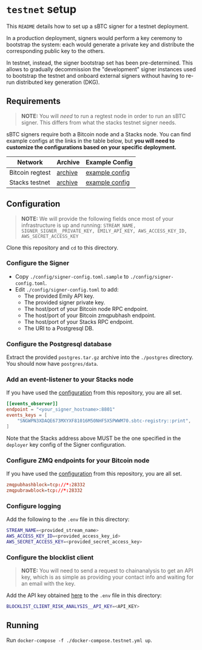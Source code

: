 # `testnet` setup

This `README` details how to set up a sBTC signer for a testnet deployment.

In a production deployment, signers would perform a key ceremony to bootstrap
the system: each would generate a private key and distribute the corresponding
public key to the others.

In testnet, instead, the signer bootstrap set has been pre-determined. This
allows to gradually decommission the "development" signer instances used to
bootstrap the testnet and onboard external signers without having to re-run
distributed key generation (DKG).

## Requirements

> **NOTE:** You will *need* to run a regtest node in order to run an sBTC signer.
> This differs from what the stacks testnet signer needs.

sBTC signers require both a Bitcoin node and a Stacks node. You can find example configs at
the links in the table below, but **you will need to customize the configurations based on your specific deployment.**

| Network | Archive | Example Config |
|-|-|-|
|Bitcoin regtest|[archive](https://drive.google.com/drive/u/3/folders/1KvpmIxvX8Rh7H8Th91qbc_HsbhQLi13V)|[example config](./bitcoin/bitcoin.conf)|
|Stacks testnet|[archive](https://docs.stacks.co/guides-and-tutorials/running-a-signer#start-with-an-archive)|[example config](./stacks/Config.toml)|

## Configuration

> **NOTE:** We will provide the following fields once most of your infrastructure is up and running:
> `STREAM_NAME, SIGNER_SIGNER__PRIVATE_KEY, EMILY_API_KEY, AWS_ACCESS_KEY_ID, AWS_SECRET_ACCESS_KEY`

Clone this repository and `cd` to this directory.

### Configure the Signer

- Copy `./config/signer-config.toml.sample` to `./config/signer-config.toml`.
- Edit `./config/signer-config.toml` to add:
  - The provided Emily API key.
  - The provided signer private key.
  - The host/port of your Bitcoin node RPC endpoint.
  - The host/port of your Bitcoin zmqpubhash endpoint.
  - The host/port of your Stacks RPC endpoint.
  - The URI to a Postgresql DB.

### Configure the Postgresql database

Extract the provided `postgres.tar.gz` archive into the `./postgres` directory.
You should now have `postgres/data`.

### Add an event-listener to your Stacks node

If you have used the [configuration](./stacks/Config.toml) from this repository,
you are all set.

```toml
[[events_observer]]
endpoint = "<your_signer_hostname>:8801"
events_keys = [
    "SNGWPN3XDAQE673MXYXF81016M50NHF5X5PWWM70.sbtc-registry::print",
]
```

Note that the Stacks address above MUST be the one specified in the `deployer`
key config of the Signer configuration.

### Configure ZMQ endpoints for your Bitcoin node

If you have used the [configuration](./bitcoin/bitcoin.conf) from this
repository, you are all set.

```conf
zmqpubhashblock=tcp://*:28332
zmqpubrawblock=tcp://*:28332
```

### Configure logging

Add the following to the `.env` file in this directory:

```bash
STREAM_NAME=<provided_stream_name>
AWS_ACCESS_KEY_ID=<provided_access_key_id>
AWS_SECRET_ACCESS_KEY=<provided_secret_access_key>
```

### Configure the blocklist client

> **NOTE:** You will need to send a request to chainanalysis to get an API key, which
> is as simple as providing your contact info and waiting for an email with the key.

Add the API key obtained
[here](https://go.chainalysis.com/crypto-sanctions-screening.html) to the `.env`
file in this directory:

```bash
BLOCKLIST_CLIENT_RISK_ANALYSIS__API_KEY=<API_KEY>
```

## Running

Run `docker-compose -f ./docker-compose.testnet.yml up`.
